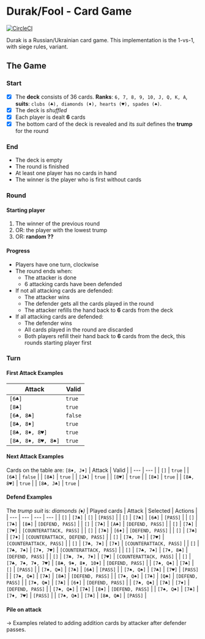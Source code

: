 # Durak/Fool - Card Game
[![CircleCI](https://circleci.com/gh/jochumb/durak-card-game.svg?style=shield)](https://circleci.com/gh/jochumb/durak-card-game)

Durak is a Russian/Ukrainian card game. This implementation is the 1-vs-1, with siege rules, variant.

## The Game

### Start
- [X] The **deck** consists of 36 cards. **Ranks**: `6, 7, 8, 9, 10, J, Q, K, A`, **suits**: `clubs (♣), diamonds (♦), hearts (♥), spades (♠)`.
- [X] The deck is *shuffled*
- [X] Each player is dealt **6** cards
- [X] The bottom card of the deck is revealed and its *suit* defines the **trump** for the round

### End
* The deck is empty
* The round is finished
* At least one player has no cards in hand
* The winner is the player who is first without cards

### Round

#### Starting player
1. The winner of the previous round
2. OR: the player with the lowest trump
3. OR: **random ??**

#### Progress
* Players have one turn, clockwise
* The round ends when:
  * The attacker is done
  * 6 attacking cards have been defended
* If not all attacking cards are defended:
  * The attacker wins
  * The defender gets all the cards played in the round
  * The attacker refills the hand back to **6** cards from the deck
* If all attacking cards are defended:
  * The defender wins
  * All cards played in the round are discarded
  * Both players refill their hand back to **6** cards from the deck, this rounds starting player first

### Turn

#### First Attack Examples
| Attack | Valid |
| --- | --- |
| `[6♣]` | `true` |
| `[8♣]` | `true` |
| `[6♣, 8♣]` | `false` |
| `[8♣, 8♦]` | `true` |
| `[8♣, 8♦, 8♥]` | `true` |
| `[8♣, 8♦, 8♥, 8♠]` | `true` |

#### Next Attack Examples
Cards on the table are: `[8♦, J♦]`
| Attack | Valid |
| --- | --- |
| `[]` | `true` |
| `[6♣]` | `false` |
| `[8♣]` | `true` |
| `[J♣]` | `true` |
| `[8♥]` | `true` |
| `[8♠]` | `true` |
| `[8♣, 8♥]` | `true` |
| `[8♣, J♣]` | `true` |

#### Defend Examples
The *trump suit* is: *diamonds (♦)*
| Played cards | Attack | Selected | Actions |
| --- | --- | --- | --- |
| `[]` | `[7♣]` | `[]` | `[PASS]` |
| `[]` | `[7♣]` | `[6♣]` | `[PASS]` |
| `[]` | `[7♣]` | `[8♣]` | `[DEFEND, PASS]` |
| `[]` | `[7♣]` | `[A♣]` | `[DEFEND, PASS]` |
| `[]` | `[7♣]` | `[7♥]` | `[COUNTERATTACK, PASS]` |
| `[]` | `[7♣]` | `[6♦]` | `[DEFEND, PASS]` |
| `[]` | `[7♣]` | `[7♦]` | `[COUNTERATTACK, DEFEND, PASS]` |
| `[]` | `[7♣, 7♠]` | `[7♥]` | `[COUNTERATTACK, PASS]` |
| `[]` | `[7♣, 7♠]` | `[7♦]` | `[COUNTERATTACK, PASS]` |
| `[]` | `[7♣, 7♠]` | `[7♦, 7♥]` | `[COUNTERATTACK, PASS]` |
| `[]` | `[7♣, 7♠]` | `[7♦, 8♣]` | `[DEFEND, PASS]` |
| `[]` | `[7♣, 7♠, 7♦]` | `[7♥]` | `[COUNTERATTACK, PASS]` |
| `[]` | `[7♣, 7♠, 7♦, 7♥]` | `[8♣, 9♠, 8♦, 10♦]` | `[DEFEND, PASS]` |
| `[7♠, Q♠]` | `[7♣]` | `[]` | `[PASS]` |
| `[7♠, Q♠]` | `[7♣]` | `[6♣]` | `[PASS]` |
| `[7♠, Q♠]` | `[7♣]` | `[7♥]` | `[PASS]` |
| `[7♠, Q♠]` | `[7♣]` | `[8♣]` | `[DEFEND, PASS]` |
| `[7♠, Q♠]` | `[7♣]` | `[Q♣]` | `[DEFEND, PASS]` |
| `[7♠, Q♠]` | `[7♣]` | `[6♦]` | `[DEFEND, PASS]` |
| `[7♠, Q♠]` | `[7♣]` | `[7♦]` | `[DEFEND, PASS]` |
| `[7♠, Q♠]` | `[7♣]` | `[8♦]` | `[DEFEND, PASS]` |
| `[7♠, Q♠]` | `[7♣]` | `[7♦, 7♥]` | `[PASS]` |
| `[7♠, Q♠]` | `[7♣]` | `[8♣, Q♣]` | `[PASS]` |

#### Pile on attack
-> Examples related to adding addition cards by attacker after defender passes.